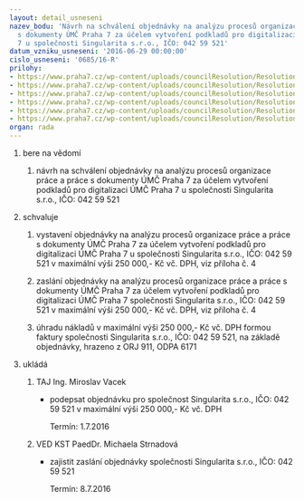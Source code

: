 ```yaml
---
layout: detail_usneseni
nazev_bodu: 'Návrh na schválení objednávky na analýzu procesů organizace práce a práce
  s dokumenty ÚMČ Praha 7 za účelem vytvoření podkladů pro digitalizaci ÚMČ Praha
  7 u společnosti Singularita s.r.o., IČO: 042 59 521'
datum_vzniku_usneseni: '2016-06-29 00:00:00'
cislo_usneseni: '0685/16-R'
prilohy:
- https://www.praha7.cz/wp-content/uploads/councilResolution/Resolutions/27945/export/DuvodovazpravaanalyzaSingularity~80423.doc
- https://www.praha7.cz/wp-content/uploads/councilResolution/Resolutions/27945/export/predmet_poptavky_digitalizace~80422.docx
- https://www.praha7.cz/wp-content/uploads/councilResolution/Resolutions/27945/export/digitalizaceanalyzapraha7_final~80421.pdf
- https://www.praha7.cz/wp-content/uploads/councilResolution/Resolutions/27945/export/objednavkaSingularita~80420.docx
- https://www.praha7.cz/wp-content/uploads/councilResolution/Resolutions/27945/export/vypis_Singularita~80419.pdf
- https://www.praha7.cz/wp-content/uploads/councilResolution/Resolutions/27945/export/export~298311.pdf
organ: rada
---
```

<OL class=urzList_view id=urzList>
<LI class=urzClass1><SPAN name="1">bere na vědomí</SPAN> 
<OL class=urzOlClass>
<LI class=urzClass2 style="TEXT-ALIGN: left"><SPAN>
<P>návrh na schválení objednávky na analýzu procesů organizace práce a práce s dokumenty ÚMČ Praha 7 za účelem vytvoření podkladů pro digitalizaci ÚMČ Praha 7 u společnosti Singularita s.r.o., IČO: 042 59 521</P></SPAN></LI></OL></LI>
<LI class=urzClass1><SPAN name="24">schvaluje</SPAN> 
<OL class=urzOlClass>
<LI class=urzClass2 style="TEXT-ALIGN: left"><SPAN>
<P>vystavení objednávky na analýzu&nbsp;procesů organizace práce a práce s dokumenty ÚMČ Praha 7 za účelem vytvoření podkladů pro digitalizaci ÚMČ Praha 7 u společnosti Singularita s.r.o., IČO: 042 59 521 v maximální&nbsp;výši 250 000,- Kč vč.&nbsp;DPH, viz příloha č. 4</P></SPAN></LI>
<LI class=urzClass2 style="TEXT-ALIGN: left"><SPAN>
<P>zaslání objednávky na analýzu procesů organizace práce a práce s dokumenty ÚMČ Praha 7 za účelem vytvoření podkladů pro digitalizaci ÚMČ Praha 7&nbsp;společnosti Singularita s.r.o., IČO: 042 59 521 v maximální výši 250 000,- Kč vč. DPH, viz příloha č. 4</P></SPAN></LI>
<LI class=urzClass2 style="TEXT-ALIGN: left"><SPAN>
<P>úhradu nákladů v maximální&nbsp;výši 250 000,- Kč vč. DPH formou faktury společnosti Singularita s.r.o., IČO: 042 59 521, na základě objednávky, hrazeno z ORJ 911,&nbsp;ODPA 6171</P></SPAN></LI></OL></LI>
<LI class=urzClass1 id=urzUkoly><SPAN name="1">ukládá</SPAN>
<OL class=urzOlClass>
<LI class=urzClass2><SPAN>
<P>TAJ Ing. Miroslav Vacek</P></SPAN>
<UL class=urzUlClass>
<LI class=urzClass3><SPAN>
<P>podepsat objednávku pro společnost Singularita s.r.o., IČO: 042 59 521 v maximální výši 250 000,- Kč vč. DPH</P></SPAN><SPAN class=urzUkolTermin>Termín:&nbsp;1.7.2016</SPAN></LI></UL></LI>
<LI class=urzClass2><SPAN>
<P>VED KST PaedDr. Michaela Strnadová</P></SPAN>
<UL class=urzUlClass>
<LI class=urzClass3><SPAN>
<P>zajistit zaslání objednávky společnosti Singularita s.r.o., IČO: 042 59 521</P></SPAN><SPAN class=urzUkolTermin>Termín:&nbsp;8.7.2016</SPAN></LI></UL></LI></OL></LI></OL>